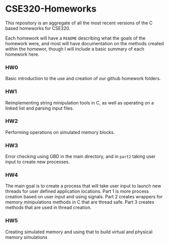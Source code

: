 # CSE320-Homeworks

This repository is an aggregate of all the most recent versions of the C based homeworks for CSE320.

Each homework will have a `README` describing what the goals of the homework were, and most will have documentation on the methods created within the homewor, though I will include a basic summary of each homework here.

### HW0
  Basic introduction to the use and creation of our github homework folders.
### HW1
  Reimplementing string minipulation tools in C, as well as operating on a linked list and parsing input files.
### HW2
  Performing operations on simulated memory blocks.
### HW3
  Error checking using GBD in the main directory, and in `part2` taking user input to create new processes.
### HW4
  The main goal is to create a process that will take user input to launch new threads for user defined application locations. Part 1 is more process creation based on user input and using signals. Part 2 creates wrappers for memory minipulations methods in C that are thread safe. Part 3 creates methods that are used in thread creation.
### HW5
  Creating simulated memory and using that to build virtual and physical memory simulations
  
